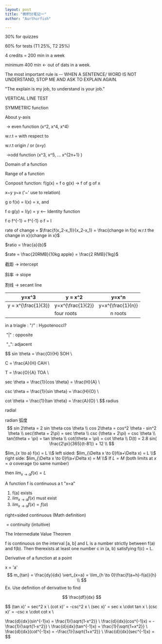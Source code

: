 ```yaml
---
layout: post
title: "微积分笔记一"
author: "Aurthurfish"

---
```


 

30% for quizzes

60% for tests (T1 25%, T2 25%)

4 credits = 200 min in a week

minimum 400 min  <- out of dats in a week.

The most important rule is -- WHEN A SENTENCE/ WORD IS NOT UNDERSTAND, STOP ME AND ASK TO EXPLAIN AGAIN.

"The explain is my job, to understand is your job."

VERTICAL LINE TEST

SYMMETRIC function

About y-axis

​		-> even function (x^2, x^4, x^4)

w.r.t = with respect to

w.r.t origin / or (x=y)

​	->odd function (x^3, x^5,  ... x^{2n+1} )

Domain of a function

Range of a function

Conposit function: f(g(x) =   f o g(x)  -> f of g of x

x~y y~x ('~' use to relation)

g o f(x) = I(x) = x, and

f o g(y) = I(y) = y  <-- Identity function

f o f^{-1} = f^{-1} o f = I



rate of change = $\frac{f(x_2-x_1)}{x_2-x_1} = \frac{change in f(x) w.r.t the change in x}{change in x}$

$ratio = \frac{a}{b}$

$rate = \frac{20RMB}{10kg apple} = \frac{2 RMB}{1kg}$

截距 -> intercept

斜率 -> slope

割线 -> secant line

| y=x^3               | y = x^2           |       y=x^n       |
| ------------------- | ----------------- | :---------------: |
| y = x^{\frac{1}{3}} | y=x^{\frac{1}{2}} | y=x^{\frac{1}{n}} |
|                     | four roots        |      n roots      |

in a triagle : "/" : Hypotenoccl?

​					"|" : opposite

​					"_": adjacent

$$
sin \theta = \frac{O}{H}	SOH \\

C			= \frac{A}{H}	 CAH \\

T			= \frac{O}{A}	TOA \\

sec \theta = \frac{1}{cos \theta} = \frac{H}{A} \\

csc \theta = \frac{1}{sin \theta} = \frac{H}{O} \\

cot \theta =  \frac{1}{tan \theta}  = \frac{A}{O} \\
$$
radius

radial

radian 弧度
$$
sin 2\theta = 2 sin \theta cos \theta \\
cos 2\theta = cos^2 \theta - sin^2 \theta \\
sec(\theta + 2\pi) = sec \theta \\
csc (\theta + 2\pi) = csc \theta \\
tan(\theta + \pi) = tan \theta \\
cot(\theta + \pi) = cot \theta \\
D(t) = 2.8 sin( \frac{2\pi}{365}(t-81)) + 12 \\
$$

$lim_{x \to a} f(x) = L \\$
left sided: $lim_{\Delta x \to 0}f(a+\Delta x) = L \\$
right side: $lim_{\Delta x \to 0}f(a+\Delta x) = M \\$
If $L = M$ (both limits at $x=a$ coverage t)o same number)

then $lim_{x \to a} f(x) = L$

A function f is continuous a t "x=a"

1. f(a) exists
2. $lim_{x \to a}f(x)$ must exist
3. $lim_{x \to a}f(x)=f(a)$ 

right=sided continuous (Math definition)

​					 = continuity (intuitive)



The Intermediate Value Theorem

f is continuous on the interval [a, b] and L is a number strictly between f(a) and f(b). Then therexists at least one number c in (a, b) satisfying f(c) = L.

Derivative of a function at a point

x = 'a'
$$
m_{tan} = \frac{dy}{dx} \vert_{x=a} = \lim_{h \to 0}\frac{f(a+h)-f(a)}{h} \\
$$
Ex. Use definition of derivative to find 

$$
\frac{df}{dx}
$$

$$
(tan x)' = sec^2 x \\
(cot x)' = -csc^2 x \\
(sec x)' = sec x \cdot tan x \\
(csc x)' = -csc x \cdot cot x \\

\frac{d}{dx}(sin^{-1}x) = \frac{1}{\sqrt{1-x^2}} \\
\frac{d}{dx}(cos^{-1}x) = -\frac{1}{\sqrt{1-x^2}} \\
\frac{d}{dx}(tan^{-1}x) = \frac{1}{\sqrt{1+x^2}} \\
\frac{d}{dx}(cot^{-1}x) = -\frac{1}{\sqrt{1+x^2}} \\
\frac{d}{dx}(sec^{-1}x) = 
$$

